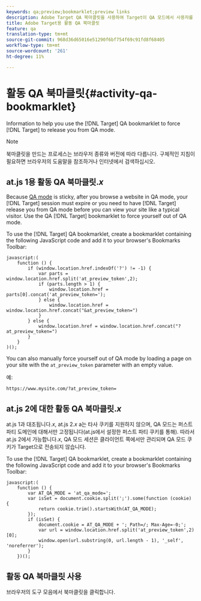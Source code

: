 ```yaml
---
keywords: qa;preview;bookmarklet;preview links
description: Adobe Target QA 북마클릿을 사용하여 Target이 QA 모드에서 사용자를 릴리스하도록 하는 데 도움이 되는 정보입니다.
title: Adobe Target용 활동 QA 북마클릿
feature: qa
translation-type: tm+mt
source-git-commit: 968d36d65016e51290f6bf754f69c91fd8f68405
workflow-type: tm+mt
source-wordcount: '261'
ht-degree: 11%

---
```



# 활동 QA 북마클릿{#activity-qa-bookmarklet}

Information to help you use the [!DNL Target] QA bookmarklet to force [!DNL Target] to release you from QA mode.

>[!NOTE]
>
>북마클릿을 만드는 프로세스는 브라우저 종류와 버전에 따라 다릅니다. 구체적인 지침이 필요하면 브라우저의 도움말을 참조하거나 인터넷에서 검색하십시오.

## at.js 1용 활동 QA 북마클릿.*x*

Because [QA mode](/help/c-activities/c-activity-qa/activity-qa.md) is sticky, after you browse a website in QA mode, your [!DNL Target] session must expire or you need to have [!DNL Target] release you from QA mode before you can view your site like a typical visitor. Use the QA [!DNL Target] bookmarklet to force yourself out of QA mode.

To use the [!DNL Target] QA bookmarklet, create a bookmarklet containing the following JavaScript code and add it to your browser&#39;s Bookmarks Toolbar:

```
javascript:(
    function () {
        if (window.location.href.indexOf('?') != -1) {
            var parts = window.location.href.split('at_preview_token',2);
            if (parts.length > 1) {
                window.location.href = parts[0].concat('at_preview_token=');
            } else {
                window.location.href = window.location.href.concat("&at_preview_token=")
            }
        } else {
            window.location.href = window.location.href.concat("?at_preview_token=")
        }
    }
)();
```

You can also manually force yourself out of QA mode by loading a page on your site with the `at_preview_token` parameter with an empty value.

예:

`https://www.mysite.com/?at_preview_token=`

## at.js 2에 대한 활동 QA 북마클릿.*x*

at.js 1과 대조됩니다.*x*, at.js 2.*x* a는 타사 쿠키를 지원하지 않으며, QA 모드는 퍼스트 파티 도메인에 대해서만 고정됩니다(at.js에서 설정한 퍼스트 파티 쿠키를 통해). 따라서 at.js 2에서 가능합니다.*x*, QA 모드 세션은 클라이언트 쪽에서만 관리되며 QA 모드 쿠키가 Target으로 전송되지 않습니다.

To use the [!DNL Target] QA bookmarklet, create a bookmarklet containing the following JavaScript code and add it to your browser&#39;s Bookmarks Toolbar:

```
javascript:(
    function () {
        var AT_QA_MODE = 'at_qa_mode=';
        var isSet = document.cookie.split(';').some(function (cookie) {
            return cookie.trim().startsWith(AT_QA_MODE);
        });
        if (isSet) {
            document.cookie = AT_QA_MODE + '; Path=/; Max-Age=-0;';
            var url = window.location.href.split('at_preview_token',2)[0];
            window.open(url.substring(0, url.length - 1), '_self', 'noreferrer');
        }
    })();
```

## 활동 QA 북마클릿 사용

브라우저의 도구 모음에서 북마클릿을 클릭합니다.

